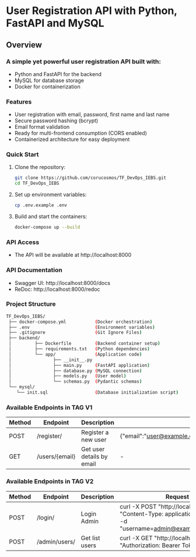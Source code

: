 # User Registration API with Python, FastAPI and MySQL
## Overview

### A simple yet powerful user registration API built with:
* Python and FastAPI for the backend
* MySQL for database storage
* Docker for containerization

### Features
* User registration with email, password, first name and last name
* Secure password hashing (bcrypt)
* Email format validation
* Ready for multi-frontend consumption (CORS enabled)
* Containerized architecture for easy deployment

### Quick Start
1. Clone the repository:
    ```bash
    git clone https://github.com/corucosmos/TF_DevOps_IEBS.git
    cd TF_DevOps_IEBS
    ```
2. Set up environment variables:
    ```bash
    cp .env.example .env
    ```

3. Build and start the containers:
    ```bash
    docker-compose up --build
    ```
### API Access
* The API will be available at http://localhost:8000

### API Documentation
* Swagger UI: http://localhost:8000/docs
* ReDoc: http://localhost:8000/redoc

### Project Structure
```bash
TF_DevOps_IEBS/
 ├── docker-compose.yml           (Docker orchestration)
 ├── .env                         (Environment variables)
 ├── .gitignore                   (Git Ignore Files)
 ├── backend/
 │         ├── Dockerfile         (Backend container setup)
 │         ├── requirements.txt   (Python dependencies)
 │         └── app/               (Application code)
 │                ├── __init__.py
 │                ├── main.py     (FastAPI application)
 │                ├── database.py (MySQL connection)
 │                ├── models.py   (User model)
 │                └── schemas.py  (Pydantic schemas)
 └── mysql/
    └── init.sql                  (Database initialization script)
```



### Available Endpoints in TAG V1
Method|Endpoint|Description|Request Body Example
------|--------|-----------|--------------------
POST|	/register/|	Register a new user|{"email":"user@example.com","password":"securePass123","first_name":"John","last_name":"Doe"}
GET|/users/{email}|	Get user details by email|	-

### Available Endpoints in TAG V2
Method|Endpoint|Description|Request Body Example
------|--------|-----------|--------------------
POST|/login/|Login Admin|curl -X POST "http://localhost:8000/login/" -H "Content-Type: application/x-www-form-urlencoded" -d "username=admin@example.com&password=password"
POST|/admin/users/|Get list users|	curl -X GET "http://localhost:8000/admin/users/" -H "Authorization: Bearer Token"
